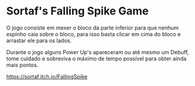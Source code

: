 # Sortaf's Falling Spike Game

O jogo consiste em mexer o bloco da parte inferior para que nenhum espinho caia sobre o bloco, para isso basta clicar em cima do bloco e arrastar ele para os lados.

Durante o jogo alguns Power Up's apareceram ou até mesmo um Debuff, tome cuidado e sobreviva o máximo de tempo possível para obter ainda mais pontos.

https://sortaf.itch.io/FallingSpike


